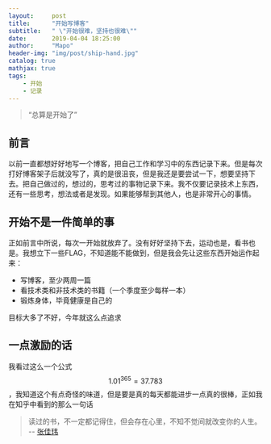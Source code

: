 ```yaml
---
layout:     post
title:      "开始写博客"
subtitle:   " \"开始很难，坚持也很难\""
date:       2019-04-04 18:25:00
author:     "Mapo"
header-img: "img/post/ship-hand.jpg"
catalog: true
mathjax: true
tags:
    - 开始
    - 记录
---
```


> “总算是开始了”

## 前言  

以前一直都想好好地写一个博客，把自己工作和学习中的东西记录下来。但是每次打好博客架子后就没写了，真的是很沮丧，但是我还是要尝试一下，想要坚持下去。把自己做过的，想过的，思考过的事物记录下来。我不仅要记录技术上东西，还有一些思考，想法或者是发现。如果能够帮到其他人，也是非常开心的事情。

## 开始不是一件简单的事  
正如前言中所说，每次一开始就放弃了。没有好好坚持下去，运动也是，看书也是。我想立下一些FLAG，不知道能不能做到，但是我会先让这些东西开始运作起来：  

* 写博客，至少两周一篇  
* 看技术类和非技术类的书籍（一个季度至少每样一本）  
* 锻炼身体，毕竟健康是自己的  

目标大多了不好，今年就这么点追求

## 一点激励的话  

我看过这么一个公式
$$1.01^{365}=37.783$$
，我知道这个有点奇怪的味道，但是要是真的每天都能进步一点真的很棒，正如我在知乎中看到的那么一句话  
> 读过的书，不一定都记得住，但会存在心里，不知不觉间就改变你的人生。 -- [张佳玮](https://www.zhihu.com/question/30913458/answer/300123409)  